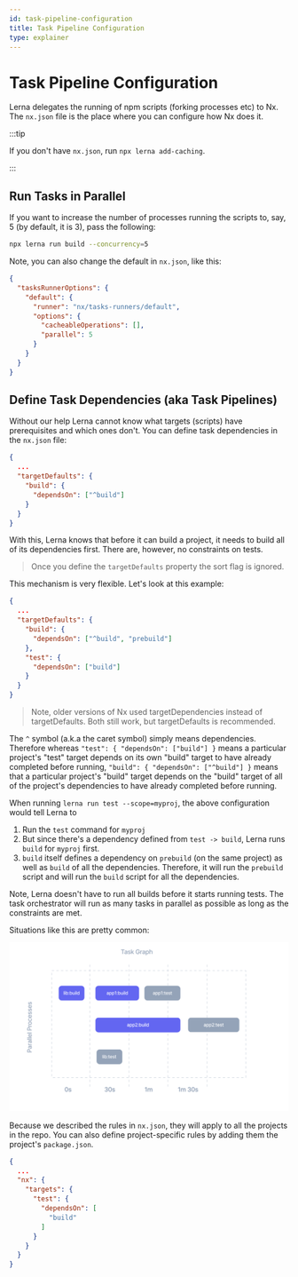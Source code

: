 ```yaml
---
id: task-pipeline-configuration
title: Task Pipeline Configuration
type: explainer
---
```


# Task Pipeline Configuration

Lerna delegates the running of npm scripts (forking processes etc) to Nx. The `nx.json` file is the place where you can
configure how Nx does it.

:::tip

If you don't have `nx.json`, run `npx lerna add-caching`.

:::

## Run Tasks in Parallel

If you want to increase the number of processes running the scripts to, say, 5 (by default, it is 3), pass the
following:

```bash
npx lerna run build --concurrency=5
```

Note, you can also change the default in `nx.json`, like this:

```json title="nx.json"
{
  "tasksRunnerOptions": {
    "default": {
      "runner": "nx/tasks-runners/default",
      "options": {
        "cacheableOperations": [],
        "parallel": 5
      }
    }
  }
}
```

## Define Task Dependencies (aka Task Pipelines)

Without our help Lerna cannot know what targets (scripts) have prerequisites and which ones don't. You can define task dependencies in the `nx.json` file:

```json title="nx.json"
{
  ...
  "targetDefaults": {
    "build": {
      "dependsOn": ["^build"]
    }
  }
}
```

With this, Lerna knows that before it can build a project, it needs to build all of its dependencies first. There are,
however, no constraints on tests.

> Once you define the `targetDefaults` property the sort flag is ignored.

This mechanism is very flexible. Let's look at this example:

```json title="nx.json"
{
  ...
  "targetDefaults": {
    "build": {
      "dependsOn": ["^build", "prebuild"]
    },
    "test": {
      "dependsOn": ["build"]
    }
  }
}
```

> Note, older versions of Nx used targetDependencies instead of targetDefaults. Both still work, but targetDefaults is
> recommended.

The `^` symbol (a.k.a the caret symbol) simply means dependencies. Therefore whereas `"test": { "dependsOn": ["build"] }` means a particular project's "test" target depends on its own "build" target to have already completed before running, `"build": { "dependsOn": ["^build"] }` means that a particular project's "build" target depends on the "build" target of all of the project's dependencies to have already completed before running.

When running `lerna run test --scope=myproj`, the above configuration would tell Lerna to

1. Run the `test` command for `myproj`
2. But since there's a dependency defined from `test -> build`, Lerna runs `build` for `myproj` first.
3. `build` itself defines a dependency on `prebuild` (on the same project) as well as `build` of all the dependencies.
   Therefore, it will run the `prebuild` script and will run the `build` script for all the dependencies.

Note, Lerna doesn't have to run all builds before it starts running tests. The task orchestrator will run as many tasks
in parallel as possible as long as the constraints are met.

Situations like this are pretty common:

![Mixing Targets](../images/running-tasks/task-graph-execution.svg)

Because we described the rules in `nx.json`, they will apply to all the projects in the repo. You can also define
project-specific rules by adding them the project's `package.json`.

```json
{
  ...
  "nx": {
    "targets": {
      "test": {
        "dependsOn": [
          "build"
        ]
      }
    }
  }
}
```
